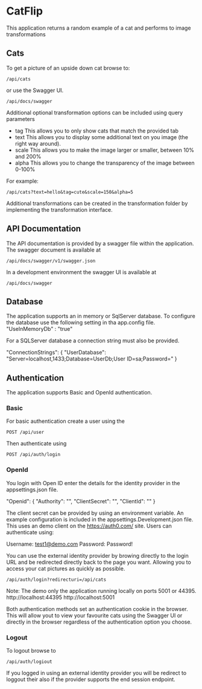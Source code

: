 # CatFlip

This application returns a random example of a cat and performs to image transformations

## Cats

To get a picture of an upside down cat browse to:

    /api/cats

or use the Swagger UI.

    /api/docs/swagger

Additional optional transformation options can be included using query parameters

- tag   This allows you to only show cats that match the provided tab
- text  This allows you to display some additional text on you image (the right way around).
- scale This allows you to make the image larger or smaller, between 10% and 200%
- alpha This allows you to change the transparency of the image between 0-100%

For example:

    /api/cats?text=hello&tag=cute&scale=150&alpha=5

Additional transformations can be created in the transformation folder by implementing the transformation interface.

## API Documentation

The API documentation is provided by a swagger file within the application.
The swagger document is available at

    /api/docs/swagger/v1/swagger.json

In a development environment the swagger UI is available at

    /api/docs/swagger

## Database

The application supports an in memory or SqlServer database. To configure the database use the following setting in tha app.config file.
  "UseInMemoryDb" : "true"

For a SQLServer database a connection string must also be provided.

  "ConnectionStrings": {
    "UserDatabase": "Server=localhost,1433;Database=UserDb;User ID=sa;Password="
  }

## Authentication

The application supports Basic and OpenId authentication.

### Basic

For basic authentication create a user using the

    POST /api/user

Then authenticate using

    POST /api/auth/login

### OpenId

You login with Open ID enter the details for the identity provider in the appsettings.json file.

  "Openid": {
    "Authority": "",
    "ClientSecret": "",
    "ClientId": ""
  }

The client secret can be provided by using an environment variable. An example configuration is included in the appsettings.Development.json file.
This uses an demo client on the https://auth0.com/ site. Users can authenticate using:

Username: test1@demo.com
Password: Password!

You can use the external identity provider by browing directly to the login URL and be redirected directly back to the page you want. Allowing you to access your cat pictures as quickly as possible.

    /api/auth/login?redirecturi=/api/cats

Note: The demo only the application running locally on ports 5001 or 44395.
http://localhost:44395
http://localhost:5001

Both authentication methods set an authentication cookie in the browser. This will allow yout to view your favourite cats using the Swagger UI or directly in the browser regardless of the authentication option you choose.

### Logout

To logout browse to

    /api/auth/logiout

If you logged in using an external identity provider you will be redirect to loggout their also if the provider supports the end session endpoint.
